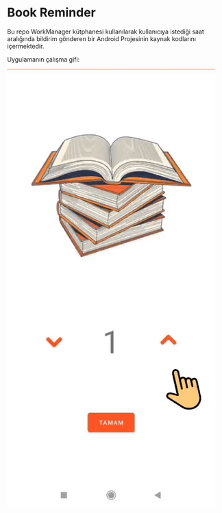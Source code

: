 # Book Reminder

Bu repo WorkManager kütphanesi kullanılarak kullanıcıya istediği saat aralığında bildirim gönderen bir Android Projesinin kaynak kodlarını içermektedir.

Uygulamanın çalışma gifi:

![](https://github.com/pelsinkaplan/WorkManager/blob/master/book_reminder_gif.gif)
